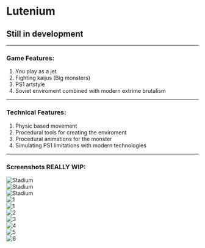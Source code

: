 # Lutenium 
## Still in development
---    
### Game Features:
1. You play as a jet
2. Fighting kaijus (Big monsters)
3. PS1 artstyle
4. Soviet enviroment combined with modern extrime brutalism 
---    
### Technical Features:
1. Physic based movement
2. Procedural tools for creating the enviroment
3. Procedural animations for the monster
4. Simulating PS1 limitations with modern technologies
---    
### Screenshots REALLY WIP:
![Stadium](https://github.com/mikhomak/Images/blob/master/Lutenium/tutorial.gif?raw=true)    
![Stadium](https://github.com/mikhomak/Images/blob/master/Lutenium/QuickFly.gif?raw=true)    
![Stadium](https://github.com/mikhomak/Images/blob/master/Lutenium/stadium.gif?raw=true)   
![1](https://raw.githubusercontent.com/mikhomak/Images/master/Lutenium/7.png)     
![1](https://raw.githubusercontent.com/mikhomak/Images/master/Lutenium/1.png)     
![2](https://raw.githubusercontent.com/mikhomak/Images/master/Lutenium/2.png)     
![3](https://raw.githubusercontent.com/mikhomak/Images/master/Lutenium/3.png)     
![4](https://raw.githubusercontent.com/mikhomak/Images/master/Lutenium/4.png)     
![5](https://raw.githubusercontent.com/mikhomak/Images/master/Lutenium/5.png)     
![6](https://raw.githubusercontent.com/mikhomak/Images/master/Lutenium/6.png)     
